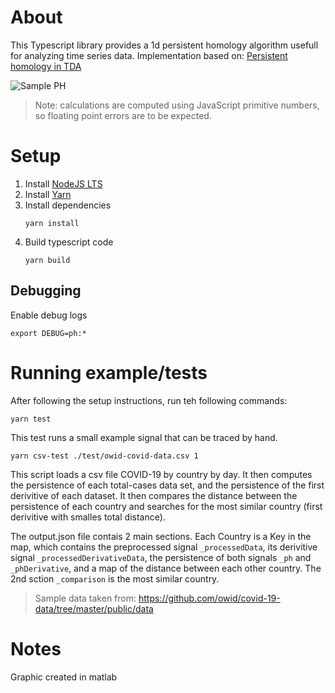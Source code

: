 # About

This Typescript library provides a 1d persistent homology algorithm usefull for analyzing time series data. Implementation based on: [Persistent homology in TDA](https://geometrica.saclay.inria.fr/team/Fred.Chazal/Barcelona2016/slides/PersistenceForTDA.pdf)

![Sample PH](https://raw.github.com/chriswoodle/persistent-homology-time-series-js/master/example.png)

> Note: calculations are computed using JavaScript primitive numbers, so floating point errors are to be expected.

# Setup

1. Install [NodeJS LTS](https://nodejs.org/en/)
2. Install [Yarn](https://classic.yarnpkg.com/lang/en/)
3. Install dependencies
    ```
    yarn install
    ```
4. Build typescript code
    ```
    yarn build
    ```

## Debugging
Enable debug logs
```
export DEBUG=ph:*
```

# Running example/tests
After following the setup instructions, run teh following commands:

```
yarn test
```
This test runs a small example signal that can be traced by hand.


```
yarn csv-test ./test/owid-covid-data.csv 1
```

This script loads a csv file COVID-19 by country by day. It then computes the persistence of each total-cases data set, and the persistence of the first derivitive of each dataset. It then compares the distance between the persistence of each country and searches for the most similar country (first derivitive with smalles total distance).


The output.json file contais 2 main sections. Each Country is a Key in the map, which contains the preprocessed signal `_processedData`, its derivitive signal `_processedDerivativeData`, the persistence of both signals `_ph` and `_phDerivative`, and a map of the distance between each other country.
The 2nd sction `_comparison` is the most similar country. 


> Sample data taken from: https://github.com/owid/covid-19-data/tree/master/public/data

# Notes
Graphic created in matlab